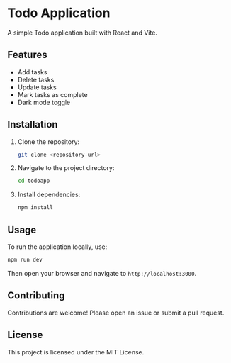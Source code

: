 # Todo Application

A simple Todo application built with React and Vite.

## Features
- Add tasks
- Delete tasks
- Update tasks
- Mark tasks as complete
- Dark mode toggle

## Installation
1. Clone the repository:
   ```bash
   git clone <repository-url>
   ```
2. Navigate to the project directory:
   ```bash
   cd todoapp
   ```
3. Install dependencies:
   ```bash
   npm install
   ```

## Usage
To run the application locally, use:
```bash
npm run dev
```
Then open your browser and navigate to `http://localhost:3000`.

## Contributing
Contributions are welcome! Please open an issue or submit a pull request.

## License
This project is licensed under the MIT License.
